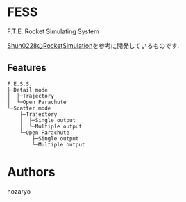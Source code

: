 # FESS
F.T.E. Rocket Simulating System

[Shun0228のRocketSimulation](https://github.com/Shun0228/RocketSimulation)を参考に開発しているものです.
## Features
~~~
F.E.S.S.  
├─Detail mode  
│  ├─Trajectory  
│  └─Open Parachute  
└─Scatter mode  
    ├─Trajectory  
    │  ├─Single output  
    │  └─Multiple output  
    └─Open Parachute  
        ├─Single output  
        └─Multiple output  
~~~
# Authors
nozaryo
